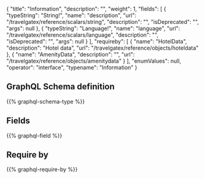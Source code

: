 {
  "title": "Information",
  "description": "",
  "weight": 1,
  "fields": [
    {
      "typeString": "String!",
      "name": "description",
      "url": "/travelgatex/reference/scalars/string",
      "description": "",
      "isDeprecated": "",
      "args": null
    },
    {
      "typeString": "Language!",
      "name": "language",
      "url": "/travelgatex/reference/scalars/language",
      "description": "",
      "isDeprecated": "",
      "args": null
    }
  ],
  "requireby": [
    {
      "name": "HotelData",
      "description": "Hotel data",
      "url": "/travelgatex/reference/objects/hoteldata"
    },
    {
      "name": "AmenityData",
      "description": "",
      "url": "/travelgatex/reference/objects/amenitydata"
    }
  ],
  "enumValues": null,
  "operator": "interface",
  "typename": "Information"
}
## GraphQL Schema definition

{{% graphql-schema-type %}}

## Fields

{{% graphql-field %}}

## Require by

{{% graphql-require-by %}}
